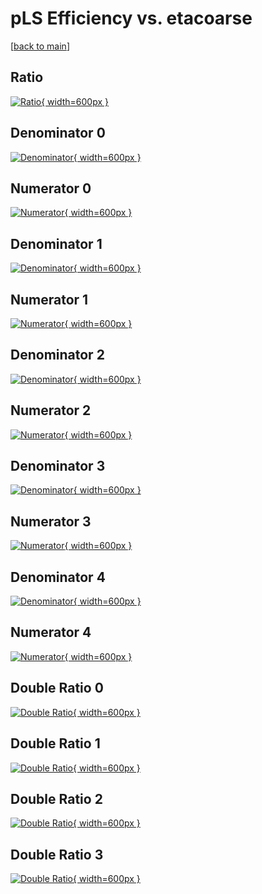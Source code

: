 # pLS Efficiency vs. etacoarse

[[back to main](./)]



## Ratio

[![Ratio](../mtv/var/pLS_loweta_321_0_eff_etacoarse.png){ width=600px }](../mtv/var/pLS_loweta_321_0_eff_etacoarse.pdf)

## Denominator 0

[![Denominator](../mtv/den/pLS_loweta_321_0_eff_etacoarse_den0.png){ width=600px }](../mtv/den/pLS_loweta_321_0_eff_etacoarse_den0.pdf)

## Numerator 0

[![Numerator](../mtv/num/pLS_loweta_321_0_eff_etacoarse_num0.png){ width=600px }](../mtv/num/pLS_loweta_321_0_eff_etacoarse_num0.pdf)

## Denominator 1

[![Denominator](../mtv/den/pLS_loweta_321_0_eff_etacoarse_den1.png){ width=600px }](../mtv/den/pLS_loweta_321_0_eff_etacoarse_den1.pdf)

## Numerator 1

[![Numerator](../mtv/num/pLS_loweta_321_0_eff_etacoarse_num1.png){ width=600px }](../mtv/num/pLS_loweta_321_0_eff_etacoarse_num1.pdf)

## Denominator 2

[![Denominator](../mtv/den/pLS_loweta_321_0_eff_etacoarse_den2.png){ width=600px }](../mtv/den/pLS_loweta_321_0_eff_etacoarse_den2.pdf)

## Numerator 2

[![Numerator](../mtv/num/pLS_loweta_321_0_eff_etacoarse_num2.png){ width=600px }](../mtv/num/pLS_loweta_321_0_eff_etacoarse_num2.pdf)

## Denominator 3

[![Denominator](../mtv/den/pLS_loweta_321_0_eff_etacoarse_den3.png){ width=600px }](../mtv/den/pLS_loweta_321_0_eff_etacoarse_den3.pdf)

## Numerator 3

[![Numerator](../mtv/num/pLS_loweta_321_0_eff_etacoarse_num3.png){ width=600px }](../mtv/num/pLS_loweta_321_0_eff_etacoarse_num3.pdf)

## Denominator 4

[![Denominator](../mtv/den/pLS_loweta_321_0_eff_etacoarse_den4.png){ width=600px }](../mtv/den/pLS_loweta_321_0_eff_etacoarse_den4.pdf)

## Numerator 4

[![Numerator](../mtv/num/pLS_loweta_321_0_eff_etacoarse_num4.png){ width=600px }](../mtv/num/pLS_loweta_321_0_eff_etacoarse_num4.pdf)

## Double Ratio 0

[![Double Ratio](../mtv/ratio/pLS_loweta_321_0_eff_etacoarse_ratio0.png){ width=600px }](../mtv/ratio/pLS_loweta_321_0_eff_etacoarse_ratio0.pdf)

## Double Ratio 1

[![Double Ratio](../mtv/ratio/pLS_loweta_321_0_eff_etacoarse_ratio1.png){ width=600px }](../mtv/ratio/pLS_loweta_321_0_eff_etacoarse_ratio1.pdf)

## Double Ratio 2

[![Double Ratio](../mtv/ratio/pLS_loweta_321_0_eff_etacoarse_ratio2.png){ width=600px }](../mtv/ratio/pLS_loweta_321_0_eff_etacoarse_ratio2.pdf)

## Double Ratio 3

[![Double Ratio](../mtv/ratio/pLS_loweta_321_0_eff_etacoarse_ratio3.png){ width=600px }](../mtv/ratio/pLS_loweta_321_0_eff_etacoarse_ratio3.pdf)

